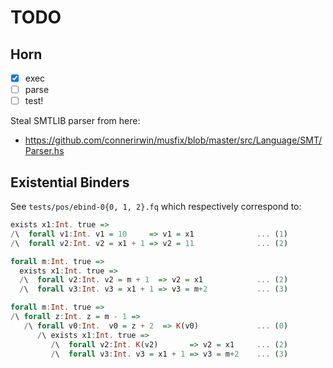 # TODO

## Horn

- [x] exec
- [ ] parse
- [ ] test!

Steal SMTLIB parser from here:

- https://github.com/connerirwin/musfix/blob/master/src/Language/SMT/Parser.hs

## Existential Binders

See `tests/pos/ebind-0{0, 1, 2}.fq` which respectively correspond to:

```haskell
exists x1:Int. true => 
/\  forall v1:Int. v1 = 10     => v1 = x1              ... (1)
/\  forall v2:Int. v2 = x1 + 1 => v2 = 11              ... (2)
```

```haskell
forall m:Int. true =>
  exists x1:Int. true =>
  /\  forall v2:Int. v2 = m + 1  => v2 = x1            ... (2)
  /\  forall v3:Int. v3 = x1 + 1 => v3 = m+2           ... (3)
```

```haskell
forall m:Int. true =>
/\ forall z:Int. z = m - 1 =>
   /\ forall v0:Int.  v0 = z + 2  => K(v0)             ... (0)
      /\ exists x1:Int. true =>
         /\  forall v2:Int. K(v2)       => v2 = x1     ... (2)
         /\  forall v3:Int. v3 = x1 + 1 => v3 = m+2    ... (3)
```

